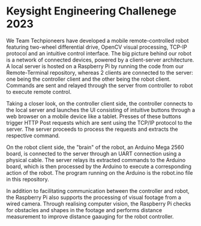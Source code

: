 # Keysight Engineering Challenege 2023

We Team Techpioneers have developed a mobile remote-controlled robot featuring two-wheel differential drive, OpenCV visual processing, TCP-IP protocol and an intuitive control interface. The big picture behind our robot is a network of connected devices, powered by a client-server architecture. A local server is hosted on a Raspberry Pi by running the code from our Remote-Terminal repository, whereas 2 clients are connected to the server: one being the controller client and the other being the robot client. Commands are sent and relayed through the server from controller to robot to execute remote control.

Taking a closer look, on the controller client side, the controller connects to the local server and launches the UI consisting of intuitive buttons through a web browser on a mobile device like a tablet. Presses of these buttons trigger HTTP Post requests which are sent using the TCP/IP protocol to the server. The server proceeds to process the requests and extracts the respective command.

On the robot client side, the "brain" of the robot, an Arduino Mega 2560 board, is connected to the server through an UART connection using a physical cable. The server relays its extracted commands to the Arduino board, which is then processed by the Arduino to execute a corresponding action of the robot. The program running on the Arduino is the robot.ino file in this repository. 

In addition to facilitating communication between the controller and robot, the Raspberry Pi also supports the processing of visual footage from a wired camera. Through realising computer vision, the Raspberry Pi checks for obstacles and shapes in the footage and performs distance measurement to improve distance gaauging for the robot controller.

